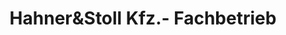 ---
title: "Hahner&Stoll Kfz.- Fachbetrieb"
url: /waldshut-tiengen/hahnerundstoll-kfz-fachbetrieb/
shop: Autowerkstatt
---